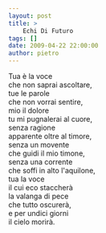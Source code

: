 ```yaml
---
layout: post
title: >
    Echi Di Futuro
tags: []
date: 2009-04-22 22:00:00
author: pietro
---
```

Tua è la voce<br/>che non saprai ascoltare,<br/>tue le parole<br/>che non vorrai sentire,<br/>mio il dolore<br/>tu mi pugnalerai al cuore,<br/>senza ragione<br/>apparente oltre al timore,<br/>senza un movente<br/>che guidi il mio timone,<br/>senza una corrente<br/>che soffi in alto l'aquilone,<br/>tua la voce<br/>il cui eco staccherà<br/>la valanga di pece<br/>che tutto oscurerà,<br/>e per undici giorni<br/>il cielo morirà.
